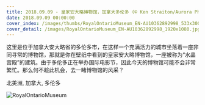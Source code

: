 ```yaml
---
title: 2018.09.09 - 皇家安大略博物馆，加拿大多伦多 (© Ken Straiton/Aurora Photos)
date: 2018.09.09 00:00:00
cover_index: /images/thumbs/RoyalOntarioMuseum_EN-AU10362892998_533x300.jpg
cover_detail: /images/RoyalOntarioMuseum_EN-AU10362892998_1920x1080.jpg
---
```


这里是位于加拿大安大略省的多伦多市，在这样一个充满活力的城市坐落着一座非同寻常的博物馆，那就是你在壁纸中看到的皇家安大略博物馆，一座被称为“水晶宫殿”的建筑。由于多伦多正在举办国际电影节，因此今天的博物馆可能不会非常繁忙。那么何不趁此机会，去一睹博物馆的风采？

北美洲, 加拿大, 多伦多

![RoyalOntarioMuseum](/images/RoyalOntarioMuseum_EN-AU10362892998_1920x1080.jpg)
